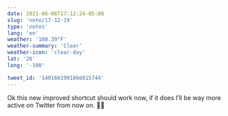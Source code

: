 ```yaml
---
date: 2021-06-06T17:12:24-05:00
slug: 'note/17-12-19'
type: 'notes'
lang: 'en'
weather: '100.39°F'
weather-summary: 'Clear'
weather-icon: 'clear-day'
lat: '26'
long: '-100'

tweet_id: '1401661991866015744'
---
```

Ok this new improved shortcut should work now, if it does I’ll be way more active on Twitter from now on. 🤞🏼